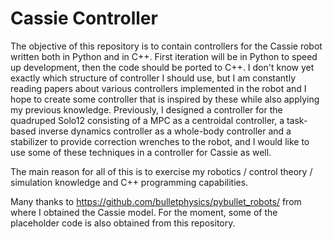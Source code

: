 # Cassie Controller

The objective of this repository is to contain controllers for the Cassie robot written both in Python and in C++. First iteration will be in Python to speed up development, then the code should be ported to C++. I don't know yet exactly which structure of controller I should use, but I am constantly reading papers about various controllers implemented in the robot and I hope to create some controller that is inspired by these while also applying my previous knowledge. Previously, I designed a controller for the quadruped Solo12 consisting of a MPC as a centroidal controller, a task-based inverse dynamics controller as a whole-body controller and a stabilizer to provide correction wrenches to the robot, and I would like to use some of these techniques in a controller for Cassie as well.

The main reason for all of this is to exercise my robotics / control theory / simulation knowledge and C++ programming capabilities.

Many thanks to https://github.com/bulletphysics/pybullet_robots/ from where I obtained the Cassie model. For the moment, some of the placeholder code is also obtained from this repository.
